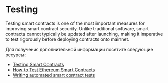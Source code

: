 # Testing

Testing smart contracts is one of the most important measures for improving smart contract security. Unlike traditional software, smart contracts cannot typically be updated after launching, making it imperative to test rigorously before deploying contracts onto mainnet.

Для получения дополнительной информации посетите следующие ресурсы:

- [Testing Smart Contracts](https://ethereum.org/en/developers/docs/smart-contracts/testing/)
- [How to Test Ethereum Smart Contracts](https://betterprogramming.pub/how-to-test-ethereum-smart-contracts-35abc8fa199d)
- [Writing automated smart contract tests](https://docs.openzeppelin.com/learn/writing-automated-tests)

